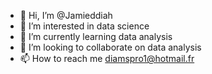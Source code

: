 - 👋 Hi, I’m @Jamieddiah
- 👀 I’m interested in data science
- 🌱 I’m currently learning data analysis
- 💞️ I’m looking to collaborate on data analysis
- 📫 How to reach me diamspro1@hotmail.fr

<!---
Jamieddiah/Jamieddiah is a ✨ special ✨ repository because its `README.md` (this file) appears on your GitHub profile.
You can click the Preview link to take a look at your changes.
--->
